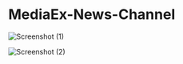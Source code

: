# MediaEx-News-Channel

![Screenshot (1)](https://github.com/mohansharma077/MediaEx-News-Channel/assets/104629829/a8f0e131-d180-485e-9ed7-76e1791a7fe2)


![Screenshot (2)](https://github.com/mohansharma077/MediaEx-News-Channel/assets/104629829/5060b1ea-3097-4e92-bd89-c5e49dd8155d)



